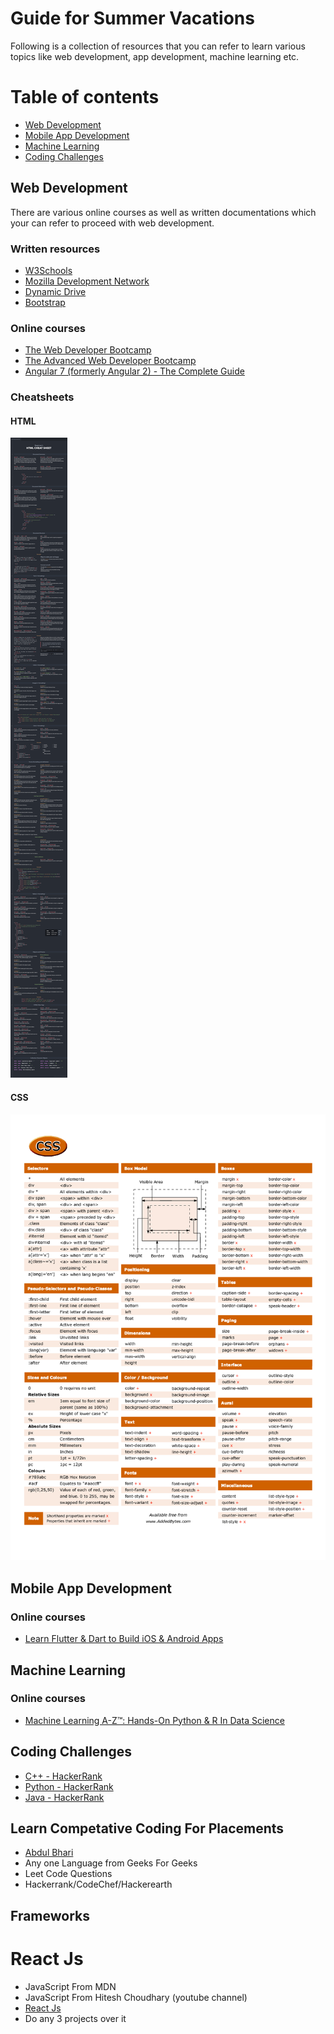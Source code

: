 # Guide for Summer Vacations

Following is a collection of resources that you can refer to learn various topics like web development, app development, machine learning etc.

# Table of contents
- [Web Development](#web-development)
- [Mobile App Development](#mobile-app-development)
- [Machine Learning](#machine-learning)
- [Coding Challenges](#coding-challenges)

## Web Development

There are various online courses as well as written documentations which your can refer to proceed with web development.

### Written resources

- [W3Schools](https://www.w3schools.com/)
- [Mozilla Development Network](https://developer.mozilla.org/en-US/docs/Learn)
- [Dynamic Drive](http://www.dynamicdrive.com/)
- [Bootstrap](https://getbootstrap.com/)

### Online courses
- [The Web Developer Bootcamp](https://www.udemy.com/the-web-developer-bootcamp/)
- [The Advanced Web Developer Bootcamp](https://www.udemy.com/the-advanced-web-developer-bootcamp/)
- [Angular 7 (formerly Angular 2) - The Complete Guide](https://www.udemy.com/the-complete-guide-to-angular-2/)

### Cheatsheets
#### HTML
![](https://raw.githubusercontent.com/SIAM-VIT/Summer-Breaks-Learning-Resources/master/HTML_CS.png)

#### CSS
![](https://raw.githubusercontent.com/SIAM-VIT/Summer-Breaks-Learning-Resources/master/CSS_CS.jpg)

## Mobile App Development
### Online courses
- [Learn Flutter & Dart to Build iOS & Android Apps](https://www.udemy.com/course/learn-flutter-dart-to-build-ios-android-apps/)

## Machine Learning
### Online courses
- [Machine Learning A-Z™: Hands-On Python & R In Data Science](https://www.udemy.com/machinelearning/)

## Coding Challenges
- [C++ - HackerRank](https://www.hackerrank.com/domains/cpp)
- [Python - HackerRank](https://www.hackerrank.com/domains/python)
- [Java - HackerRank](https://www.hackerrank.com/domains/java)

## Learn Competative Coding For Placements
- [Abdul Bhari](https://www.youtube.com/channel/UCZCFT11CWBi3MHNlGf019nw)
- Any one Language from Geeks For Geeks
- Leet Code Questions
- Hackerrank/CodeChef/Hackerearth

## Frameworks
# React Js
- JavaScript From MDN
- JavaScript From Hitesh Choudhary (youtube channel)
- [React Js](https://reactjs.org)
- Do any 3 projects over it
